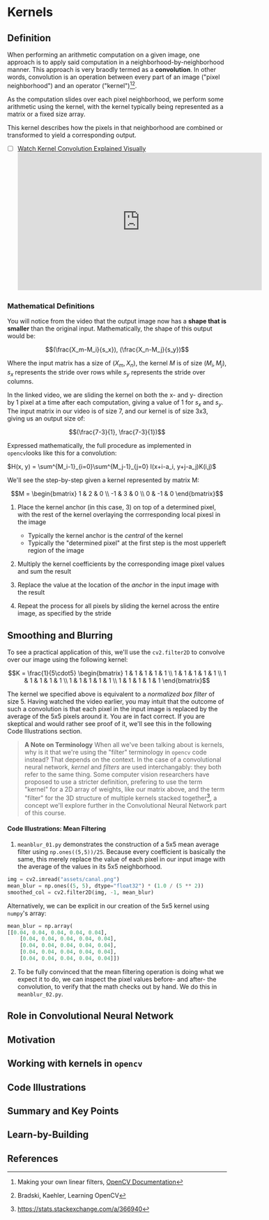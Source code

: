 # Kernels
## Definition
When performing an arithmetic computation on a given image, one approach is to apply said computation in a neighborhood-by-neighborhood manner. This approach is very braodly termed as a **convolution**. In other words, convolution is an operation between every part of an image ("pixel neighborhood") and an operator ("kernel")[^1][^2].

As the computation slides over each pixel neighborhood, we perform some arithmetic using the kernel, with the kernel typically being represented as a matrix or a fixed size array. 

This kernel describes how the pixels in that neighborhood are combined or transformed to yield a corresponding output.

- [ ] [Watch Kernel Convolution Explained Visually](https://www.youtube.com/watch?v=6m44SWnNPZs)
    <iframe width="560" height="315" src="https://www.youtube.com/embed/6m44SWnNPZs" frameborder="0" allow="accelerometer; autoplay; encrypted-media; gyroscope; picture-in-picture" allowfullscreen></iframe>

### Mathematical Definitions
You will notice from the video that the output image now has a **shape that is smaller** than the original input. Mathematically, the shape of this output would be:

$$(\frac{X_m-M_i}{s_x}), (\frac{X_n-M_j}{s_y})$$

Where the input matrix has a size of $(X_m, X_n)$, the kernel $M$ is of size $(M_i, M_j)$, $s_x$ represents the stride over rows while $s_y$ represents the stride over columns. 

In the linked video, we are sliding the kernel on both the x- and y- direction by 1 pixel at a time after each computation, giving a value of 1 for $s_x$ and $s_y$. The input matrix in our video is of size 7, and our kernel is of size 3x3, giving us an output size of:

$$(\frac{7-3}{1}, \frac{7-3}{1})$$

Expressed mathematically, the full procedure as implemented in `opencv`looks like this for a convolution:

$H(x, y) = \sum^{M_i-1}_{i=0}\sum^{M_j-1}_{j=0} I(x+i-a_i, y+j-a_j)K(i,j)$

We'll see the step-by-step given a kernel represented by matrix M:

$$M = \begin{bmatrix} 1 & 2 & 0 \\ -1 & 3 & 0 \\ 0 & -1 & 0  \end{bmatrix}$$

1. Place the kernel anchor (in this case, $3$) on top of a determined pixel, with the rest of the kernel overlaying the corrresponding local pixesl in the image
    - Typically the kernel anchor is the _central_ of the kernel
    - Typically the "determined pixel" at the first step is the most upperleft region of the image

2. Multiply the kernel coefficients by the corresponding image pixel values and sum the result  

3. Replace the value at the location of the _anchor_ in the input image with the result

4. Repeat the process for all pixels by sliding the kernel across the entire image, as specified by the stride

## Smoothing and Blurring
To see a practical application of this, we'll use the `cv2.filter2D` to convolve over our image using the following kernel:

$$K = \frac{1}{5\cdot5} \begin{bmatrix} 1 & 1 & 1 & 1 & 1 \\ 1 & 1 & 1 & 1 & 1 \\ 1 & 1 & 1 & 1 & 1 \\ 1 & 1 & 1 & 1 & 1  \\ 1 & 1 & 1 & 1 & 1  \end{bmatrix}$$

The kernel we specified above is equivalent to a _normalized box filter_ of size 5. Having watched the video earlier, you may intuit that the outcome of such a convolution is that each pixel in the input image is replaced by the average of the 5x5 pixels around it. You are in fact correct. If you are skeptical and would rather see proof of it, we'll see this in the following Code Illustrations section.

> **A Note on Terminology**
> When all we've been talking about is kernels, why is it that we're using the "filter" terminology in `opencv` code instead? That depends on the context. In the case of a convolutional neural network, _kernel_ and _filters_ are used interchangably: they both refer to the same thing.
> Some computer vision researchers have proposed to use a stricter definition, prefering to use the term "kernel" for a 2D array of weights, like our matrix above, and the term "filter" for the 3D structure of multiple kernels stacked together[^3], a concept we'll explore further in the Convolutional Neural Network part of this course.

#### Code Illustrations: Mean Filtering 
1. `meanblur_01.py` demonstrates the construction of a 5x5 mean average filter using `np.ones((5,5))/25`. Because every coefficient is basically the same, this merely replace the value of each pixel in our input image with the average of the values in its 5x5 neighborhood. 

```py
img = cv2.imread("assets/canal.png")
mean_blur = np.ones((5, 5), dtype="float32") * (1.0 / (5 ** 2))
smoothed_col = cv2.filter2D(img, -1, mean_blur)
```

Alternatively, we can be explicit in our creation of the 5x5 kernel using `numpy`'s array:
```py
mean_blur = np.array(
[[0.04, 0.04, 0.04, 0.04, 0.04],
    [0.04, 0.04, 0.04, 0.04, 0.04],
    [0.04, 0.04, 0.04, 0.04, 0.04],
    [0.04, 0.04, 0.04, 0.04, 0.04],
    [0.04, 0.04, 0.04, 0.04, 0.04]])
```

2. To be fully convinced that the mean filtering operation is doing what we expect it to do, we can inspect the pixel values before- and after- the convolution, to verify that the math checks out by hand. We do this in `meanblur_02.py`.



## Role in Convolutional Neural Network

## Motivation

## Working with kernels in `opencv`


## Code Illustrations


## Summary and Key Points


## Learn-by-Building


## References
[^1]: Making your own linear filters, [OpenCV Documentation](https://docs.opencv.org/2.4/doc/tutorials/imgproc/imgtrans/filter_2d/filter_2d.html)

[^2]: Bradski, Kaehler, Learning OpenCV

[^3]: https://stats.stackexchange.com/a/366940